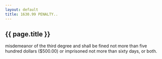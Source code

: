 ```yaml
---
layout: default 
title: 1630.99 PENALTY..
---
```


{{ page.title }}
----------------
misdemeanor of the third degree and shall be fined not more than five
hundred dollars (\$500.00) or imprisoned not more than sixty days, or
both.
